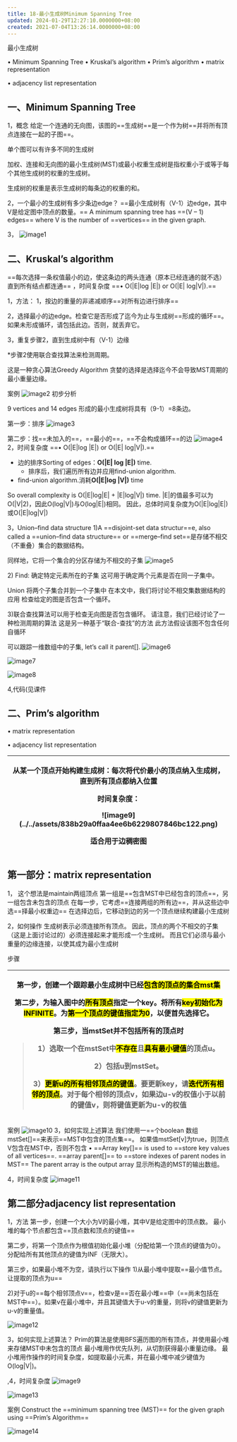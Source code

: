 ```yaml
---
title: 18-最小生成树Minimum Spanning Tree
updated: 2024-01-29T12:27:10.0000000+08:00
created: 2021-07-04T13:26:14.0000000+08:00
---
```


最小生成树

• Minimum Spanning Tree
• Kruskal’s algorithm
• Prim’s algorithm
• matrix representation

• adjacency list representation

## 一、Minimum Spanning Tree 
1，概念
给定一个连通的无向图，该图的==生成树==是一个作为树==并将所有顶点连接在一起的子图==。

单个图可以有许多不同的生成树

加权、连接和无向图的最小生成树(MST)或最小权重生成树是指权重小于或等于每个其他生成树的权重的生成树。

生成树的权重是表示生成树的每条边的权重的和。

2，一个最小的生成树有多少条边edge？
==最小生成树有（V-1）边edge，其中V是给定图中顶点的数量。==
A minimum spanning tree has ==(V – 1) edges== where V is the number of ==vertices== in the given graph.

3，
![image1](../../assets/721285db193f41d8a2d55af8abf8595d.png)

## 二、Kruskal’s algorithm 
==每次选择一条权值最小的边，使这条边的两头连通（原本已经连通的就不选）直到所有结点都连通==
，时间复杂度
==• O(\|E\|log \|E\|) or O(\|E\| log\|V\|).==

1，方法：
1，按边的重量的非递减顺序==对所有边进行排序==

2，选择最小的边edge。检查它是否形成了迄今为止与生成树==形成的循环==。如果未形成循环，请包括此边。否则，就丢弃它。

3，重复步骤2，直到生成树中有（V-1）边缘

\*步骤2使用联合查找算法来检测周期。

这是一种贪心算法Greedy Algorithm
贪婪的选择是选择迄今不会导致MST周期的最小重量边缘。

案例
![image2](../../assets/555bff7c185d4d44b8961fb902bae73e.png)
初步分析

9 vertices and 14 edges
形成的最小生成树将具有（9-1）=8条边。

第一步：排序
![image3](../../assets/5d3e043851324cc98beffa521f91e123.png)

第二步：找==未加入的==，==最小的==，==不会构成循环==的边
![image4](../../assets/49fbb2f28b464d2e87e6aeed1f3f38dc.png)
2，时间复杂度
==• O(\|E\|log \|E\|) or O(\|E\| log\|V\|).==

- 边的排序Sorting of edges：**O(\|E\| log \|E\|)** time.
  - 排序后，我们遍历所有边并应用find-union algorithm.
- find-union algorithm.消耗**O(\|E\|log \|V\|)** time

So overall complexity is O(\|E\|log\|E\| + \|E\|log\|V\|) time.
\|E\|的值最多可以为O(\|V\|2)，因此O(log\|V\|)与O(log\|E\|)相同。
因此，总体时间复杂度为O(\|E\|log\|E\|)或O(\|E\|log\|V\|)

3，Union–find data structure
1)A ==disjoint-set data structur==e, also called a ==union–find data structure== or ==merge–find set==是存储不相交（不重叠）集合的数据结构。

同样地，它将一个集合的分区存储为不相交的子集
![image5](../../assets/66cdae269c304c199cfdb19e3e577fb5.png)

2\)
Find:
确定特定元素所在的子集
这可用于确定两个元素是否在同一子集中。

Union
将两个子集合并到一个子集中
在本文中，我们将讨论不相交集数据结构的应用
检查给定的图是否包含一个循环。

3)联合查找算法可以用于检查无向图是否包含循环。
请注意，我们已经讨论了一种检测周期的算法
这是另一种基于“联合-查找”的方法
此方法假设该图不包含任何自循环

可以跟踪一维数组中的子集, let’s call it parent\[\].
![image6](../../assets/71e1dcfa34d0419ea1bc36484a03d874.png)

![image7](../../assets/e5a2d4b3a7074d13b387f9fc3d711e81.png)

![image8](../../assets/d3b25e71ffd24a7a8a1425320fcab894.png)

4,代码(见课件

## 二、Prim’s algorithm 
• matrix representation

• adjacency list representation

<table>
<colgroup>
<col style="width: 100%" />
</colgroup>
<thead>
<tr class="header">
<th><p>从某一个顶点开始构建生成树：每次将代价最小的顶点纳入生成树，直到所有顶点都纳入位置</p>
<p>时间复杂度：</p>
<p>![image9](../../assets/838b29a0ffaa4ee6b6229807846bc122.png)</p>
<p>适合用于边稠密图</p></th>
</tr>
</thead>
<tbody>
</tbody>
</table>

## 第一部分：matrix representation 
1，
这个想法是maintain两组顶点
第一组是==包含MST中已经包含的顶点==，另一组包含未包含的顶点
在每一步，它考虑==连接两组的所有边==，并从这些边中选==择最小权重边==
在选择边后，它移动到边的另一个顶点继续构建最小生成树

2，如何操作
生成树表示必须连接所有顶点。
因此，顶点的两个不相交的子集（这是上面讨论过的）必须连接起来才能形成一个生成树。
而且它们必须与最小重量的边缘连接，以使其成为最小生成树

步骤
<table>
<colgroup>
<col style="width: 100%" />
</colgroup>
<thead>
<tr class="header">
<th><p>第一步，创建一个跟踪最小生成树中已经<mark>包含的顶点的集合mst集</mark></p>
<p>第二步，为输入图中的<mark>所有顶点</mark>指定一个key。将所有<mark>key初始化为 INFINITE</mark>。为<mark>第一个顶点的键值指定为0</mark>，以便首先选择它。</p>
<p>第三步，当mstSet并不包括所有的顶点时</p>
<blockquote>
<p>1）选取一个在mstSet中<mark>不存在</mark>且<mark>具有最小键值</mark>的顶点u。</p>
<p>2）包括u到mstSet。</p>
<p>3）<mark>更新u的所有相邻顶点的键值</mark>。要更新key，请<mark>迭代所有相邻的顶点</mark>。对于每个相邻的顶点v，如果边u-v的权值小于以前的键值v，则将键值更新为u-v的权值</p>
</blockquote></th>
</tr>
</thead>
<tbody>
</tbody>
</table>

案例
![image10](../../assets/7fc6c7685f6c42c6853e03349dda63c3.png)
3，如何实现上述算法
我们使用一==个boolean 数组mstSet\[\]==来表示==MST中包含的顶点集==。
如果值mstSet\[v\]为true，则顶点V包含在MST中，否则不包含
• ==Array key\[\]== is used to ==store key values of all vertices==.
==array parent\[\]== to ==store indexes of parent nodes in MST==
The parent array is the output array 显示所构造的MST的输出数组。

4，时间复杂度
![image11](../../assets/3e33131072ed4182b7af3e6598543f52.png)

## 第二部分adjacency list representation

1，方法
第一步，创建一个大小为V的最小堆，其中V是给定图中的顶点数。
最小堆的每个节点都包含==顶点数和顶点的键值==

第二步，将第一个顶点作为根值初始化最小堆（分配给第一个顶点的键值为0）。分配给所有其他顶点的键值为INF（无限大）。

第三步，如果最小堆不为空，请执行以下操作
1)从最小堆中提取==最小值节点。让提取的顶点为u==

2)对于u的==每个相邻顶点v==，检查v是==否在最小堆==中（==尚未包括在MST中==）。如果v在最小堆中，并且其键值大于u-v的重量，则将v的键值更新为u-v的重量值。

![image12](../../assets/0248fde060544fecbbe260dfd70f1e94.png)

3，如何实现上述算法？
Prim的算法是使用BFS遍历图的所有顶点，并使用最小堆来存储MST中未包含的顶点
最小堆用作优先队列，从切割获得最小重量边缘。
最小堆用作操作的时间复杂度，如提取最小元素，并在最小堆中减少键值为O(log\|V\|)。

,4，时间复杂度
![image9](../../assets/838b29a0ffaa4ee6b6229807846bc122.png)

![image13](../../assets/f8f1d5ff960d4537b87061ced3c55672.png)

案例
Construct the ==minimum spanning tree (MST)== for the given graph using ==Prim’s Algorithm==

![image14](../../assets/4f9d865829df41338de81b64352edd44.png)

